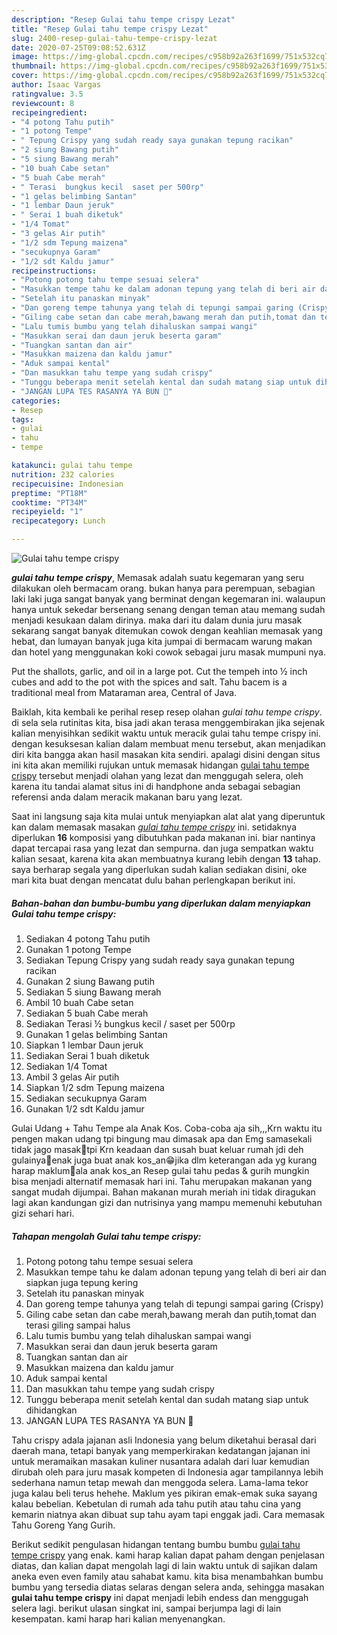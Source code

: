 ```yaml
---
description: "Resep Gulai tahu tempe crispy Lezat"
title: "Resep Gulai tahu tempe crispy Lezat"
slug: 2400-resep-gulai-tahu-tempe-crispy-lezat
date: 2020-07-25T09:08:52.631Z
image: https://img-global.cpcdn.com/recipes/c958b92a263f1699/751x532cq70/gulai-tahu-tempe-crispy-foto-resep-utama.jpg
thumbnail: https://img-global.cpcdn.com/recipes/c958b92a263f1699/751x532cq70/gulai-tahu-tempe-crispy-foto-resep-utama.jpg
cover: https://img-global.cpcdn.com/recipes/c958b92a263f1699/751x532cq70/gulai-tahu-tempe-crispy-foto-resep-utama.jpg
author: Isaac Vargas
ratingvalue: 3.5
reviewcount: 8
recipeingredient:
- "4 potong Tahu putih"
- "1 potong Tempe"
- " Tepung Crispy yang sudah ready saya gunakan tepung racikan"
- "2 siung Bawang putih"
- "5 siung Bawang merah"
- "10 buah Cabe setan"
- "5 buah Cabe merah"
- " Terasi  bungkus kecil  saset per 500rp"
- "1 gelas belimbing Santan"
- "1 lembar Daun jeruk"
- " Serai 1 buah diketuk"
- "1/4 Tomat"
- "3 gelas Air putih"
- "1/2 sdm Tepung maizena"
- "secukupnya Garam"
- "1/2 sdt Kaldu jamur"
recipeinstructions:
- "Potong potong tahu tempe sesuai selera"
- "Masukkan tempe tahu ke dalam adonan tepung yang telah di beri air dan siapkan juga tepung kering"
- "Setelah itu panaskan minyak"
- "Dan goreng tempe tahunya yang telah di tepungi sampai garing (Crispy)"
- "Giling cabe setan dan cabe merah,bawang merah dan putih,tomat dan terasi giling sampai halus"
- "Lalu tumis bumbu yang telah dihaluskan sampai wangi"
- "Masukkan serai dan daun jeruk beserta garam"
- "Tuangkan santan dan air"
- "Masukkan maizena dan kaldu jamur"
- "Aduk sampai kental"
- "Dan masukkan tahu tempe yang sudah crispy"
- "Tunggu beberapa menit setelah kental dan sudah matang siap untuk dihidangkan"
- "JANGAN LUPA TES RASANYA YA BUN 🙏"
categories:
- Resep
tags:
- gulai
- tahu
- tempe

katakunci: gulai tahu tempe 
nutrition: 232 calories
recipecuisine: Indonesian
preptime: "PT18M"
cooktime: "PT34M"
recipeyield: "1"
recipecategory: Lunch

---
```



![Gulai tahu tempe crispy](https://img-global.cpcdn.com/recipes/c958b92a263f1699/751x532cq70/gulai-tahu-tempe-crispy-foto-resep-utama.jpg)

<b><i>gulai tahu tempe crispy</i></b>, Memasak adalah suatu kegemaran yang seru dilakukan oleh bermacam orang. bukan hanya para perempuan, sebagian laki laki juga sangat banyak yang berminat dengan kegemaran ini. walaupun hanya untuk sekedar bersenang senang dengan teman atau memang sudah menjadi kesukaan dalam dirinya. maka dari itu dalam dunia juru masak sekarang sangat banyak ditemukan cowok dengan keahlian memasak yang hebat, dan lumayan banyak juga kita jumpai di bermacam warung makan dan hotel yang menggunakan koki cowok sebagai juru masak mumpuni nya.

Put the shallots, garlic, and oil in a large pot. Cut the tempeh into ½ inch cubes and add to the pot with the spices and salt. Tahu bacem is a traditional meal from Mataraman area, Central of Java.

Baiklah, kita kembali ke perihal resep resep olahan <i>gulai tahu tempe crispy</i>. di sela sela rutinitas kita, bisa jadi akan terasa menggembirakan jika sejenak kalian menyisihkan sedikit waktu untuk meracik gulai tahu tempe crispy ini. dengan kesuksesan kalian dalam membuat menu tersebut, akan menjadikan diri kita bangga akan hasil masakan kita sendiri. apalagi disini dengan situs ini kita akan memiliki rujukan untuk memasak hidangan <u>gulai tahu tempe crispy</u> tersebut menjadi olahan yang lezat dan menggugah selera, oleh karena itu tandai alamat situs ini di handphone anda sebagai sebagian referensi anda dalam meracik makanan baru yang lezat.


Saat ini langsung saja kita mulai untuk menyiapkan alat alat yang diperuntuk kan dalam memasak masakan <u><i>gulai tahu tempe crispy</i></u> ini. setidaknya diperlukan <b>16</b> komposisi yang dibutuhkan pada makanan ini. biar nantinya dapat tercapai rasa yang lezat dan sempurna. dan juga sempatkan waktu kalian sesaat, karena kita akan membuatnya kurang lebih dengan <b>13</b> tahap. saya berharap segala yang diperlukan sudah kalian sediakan disini, oke mari kita buat dengan mencatat dulu bahan perlengkapan berikut ini.

<!--inarticleads1-->

##### Bahan-bahan dan bumbu-bumbu yang diperlukan dalam menyiapkan Gulai tahu tempe crispy:

1. Sediakan 4 potong Tahu putih
1. Gunakan 1 potong Tempe
1. Sediakan  Tepung Crispy yang sudah ready saya gunakan tepung racikan
1. Gunakan 2 siung Bawang putih
1. Sediakan 5 siung Bawang merah
1. Ambil 10 buah Cabe setan
1. Sediakan 5 buah Cabe merah
1. Sediakan  Terasi ½ bungkus kecil / saset per 500rp
1. Gunakan 1 gelas belimbing Santan
1. Siapkan 1 lembar Daun jeruk
1. Sediakan  Serai 1 buah diketuk
1. Sediakan 1/4 Tomat
1. Ambil 3 gelas Air putih
1. Siapkan 1/2 sdm Tepung maizena
1. Sediakan secukupnya Garam
1. Gunakan 1/2 sdt Kaldu jamur


Gulai Udang + Tahu Tempe ala Anak Kos. Coba-coba aja sih,,,Krn waktu itu pengen makan udang tpi bingung mau dimasak apa dan Emg samasekali tidak jago masak🤭tpi Krn keadaan dan susah buat keluar rumah jdi deh gulainya💃enak juga buat anak kos_an😁jika dlm keterangan ada yg kurang harap maklum🙏ala anak kos_an Resep gulai tahu pedas &amp; gurih mungkin bisa menjadi alternatif memasak hari ini. Tahu merupakan makanan yang sangat mudah dijumpai. Bahan makanan murah meriah ini tidak diragukan lagi akan kandungan gizi dan nutrisinya yang mampu memenuhi kebutuhan gizi sehari hari. 

<!--inarticleads2-->

##### Tahapan mengolah Gulai tahu tempe crispy:

1. Potong potong tahu tempe sesuai selera
1. Masukkan tempe tahu ke dalam adonan tepung yang telah di beri air dan siapkan juga tepung kering
1. Setelah itu panaskan minyak
1. Dan goreng tempe tahunya yang telah di tepungi sampai garing (Crispy)
1. Giling cabe setan dan cabe merah,bawang merah dan putih,tomat dan terasi giling sampai halus
1. Lalu tumis bumbu yang telah dihaluskan sampai wangi
1. Masukkan serai dan daun jeruk beserta garam
1. Tuangkan santan dan air
1. Masukkan maizena dan kaldu jamur
1. Aduk sampai kental
1. Dan masukkan tahu tempe yang sudah crispy
1. Tunggu beberapa menit setelah kental dan sudah matang siap untuk dihidangkan
1. JANGAN LUPA TES RASANYA YA BUN 🙏


Tahu crispy adala jajanan asli Indonesia yang belum diketahui berasal dari daerah mana, tetapi banyak yang memperkirakan kedatangan jajanan ini untuk meramaikan masakan kuliner nusantara adalah dari luar kemudian dirubah oleh para juru masak kompeten di Indonesia agar tampilannya lebih sederhana namun tetap mewah dan menggoda selera. Lama-lama tekor juga kalau beli terus hehehe. Maklum yes pikiran emak-emak suka sayang kalau bebelian. Kebetulan di rumah ada tahu putih atau tahu cina yang kemarin niatnya akan dibuat sup tahu ayam tapi enggak jadi. Cara memasak Tahu Goreng Yang Gurih. 

Berikut sedikit pengulasan hidangan tentang bumbu bumbu <u>gulai tahu tempe crispy</u> yang enak. kami harap kalian dapat paham dengan penjelasan diatas, dan kalian dapat mengolah lagi di lain waktu untuk di sajikan dalam aneka even even family atau sahabat kamu. kita bisa menambahkan bumbu bumbu yang tersedia diatas selaras dengan selera anda, sehingga masakan <b>gulai tahu tempe crispy</b> ini dapat menjadi lebih endess dan menggugah selera lagi. berikut ulasan singkat ini, sampai berjumpa lagi di lain kesempatan. kami harap hari kalian menyenangkan.
